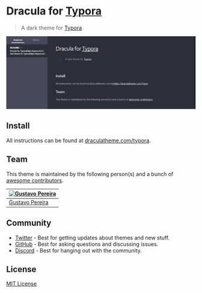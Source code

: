 # Dracula for [Typora](https://typora.io/)

> A dark theme for [Typora](https://typora.io/).

![Screenshot](./screenshot.png)

## Install

All instructions can be found at [draculatheme.com/typora](https://draculatheme.com/typora).

## Team

This theme is maintained by the following person(s) and a bunch of [awesome contributors](https://github.com/dracula/typora/graphs/contributors).

| [![Gustavo Pereira](https://avatars3.githubusercontent.com/u/24482087?s=60&v=4)](https://github.com/oguhpereira) |
| ---------------------------------------------------------------------------------------------------------------- |
| [Gustavo Pereira](https://github.com/oguhpereira)                                                                |

## Community

- [Twitter](https://twitter.com/draculatheme) - Best for getting updates about themes and new stuff.
- [GitHub](https://github.com/dracula/dracula-theme/discussions) - Best for asking questions and discussing issues.
- [Discord](https://draculatheme.com/discord-invite) - Best for hanging out with the community.

## License

[MIT License](./LICENSE)
